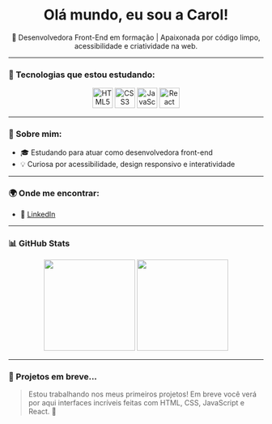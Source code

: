 <h1 align="center">Olá mundo, eu sou a Carol! </h1>
<p align="center">
  🚀 Desenvolvedora Front-End em formação | Apaixonada por código limpo, acessibilidade e criatividade na web.
</p>

---

### 🧰 Tecnologias que estou estudando:

<div align="center">
  <img src="https://cdn.jsdelivr.net/gh/devicons/devicon/icons/html5/html5-original.svg" width="40" height="40" alt="HTML5" />
  <img src="https://cdn.jsdelivr.net/gh/devicons/devicon/icons/css3/css3-original.svg" width="40" height="40" alt="CSS3" />
  <img src="https://cdn.jsdelivr.net/gh/devicons/devicon/icons/javascript/javascript-original.svg" width="40" height="40" alt="JavaScript" />
  <img src="https://cdn.jsdelivr.net/gh/devicons/devicon/icons/react/react-original.svg" width="40" height="40" alt="React" />
</div>

---

### 💬 Sobre mim:

- 🎓 Estudando para atuar como desenvolvedora front-end
- 💡 Curiosa por acessibilidade, design responsivo e interatividade

---

### 🌍 Onde me encontrar:

- 💼 [LinkedIn](https://www.linkedin.com/in/bronzoc)

---

### 📊 GitHub Stats

<div align="center">
  <img height="180em" src="https://github-readme-stats.vercel.app/api?username=bronzoc&show_icons=true&theme=radical&include_all_commits=true&count_private=true"/>
  <img height="180em" src="https://github-readme-stats.vercel.app/api/top-langs/?username=bronzoc&layout=compact&langs_count=7&theme=radical"/>
</div>

---

### 🚧 Projetos em breve...

> Estou trabalhando nos meus primeiros projetos! Em breve você verá por aqui interfaces incríveis feitas com HTML, CSS, JavaScript e React. 🌟
